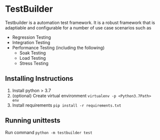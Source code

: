 # TestBuilder
Testbuilder is a automation test framework. It is a robust framework that is adaptiable and configurable for a number of use case scenarios such as
* Regression Testing
* Integration Testing
* Performance Testing (including the following)
    * Soak Testing
    * Load Testing
    * Stress Testing

## Installing Instructions
1. Install python > 3.7
2. (optional) Create virtual environment `virtualenv -p <Python3.7Path> env`
3. Install requirements `pip install -r requirements.txt`

## Running unittests
Run command `python -m testbuilder test`
